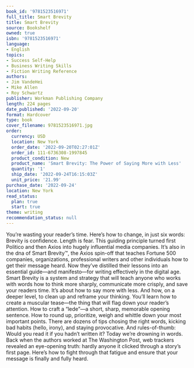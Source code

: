 ```yaml
---
book_id: '9781523516971'
full_title: Smart Brevity
title: Smart Brevity
source: Bookshelf
owned: true
isbn: '9781523516971'
language:
- English
topics:
- Success Self-Help
- Business Writing Skills
- Fiction Writing Reference
authors:
- Jim VandeHei
- Mike Allen
- Roy Schwartz
publisher: Workman Publishing Company
length: 224 pages
date_published: '2022-09-20'
format: Hardcover
type: book
cover_filename: 9781523516971.jpg
order:
  currency: USD
  location: New York
  order_date: '2022-09-20T02:27:01Z'
  order_id: 111-6736308-1997845
  product_condition: New
  product_name: 'Smart Brevity: The Power of Saying More with Less'
  quantity: '1'
  ship_date: '2022-09-24T16:15:03Z'
  unit_price: '21.99'
purchase_date: '2022-09-24'
location: New York
read_status:
  plan: true
  start: true
theme: writing
recommendation_status: null
---
```

You’re wasting your reader’s time. Here’s how to change, in just six words: Brevity is confidence. Length is fear.
This guiding principle turned first Politico and then Axios into hugely influential media companies. It’s also in the dna of Smart Brevity™, the Axios spin-off that teaches Fortune 500 companies, organizations, professional writers and other individuals how to get their message heard. Now they’ve distilled their lessons into an essential guide—and manifesto—for writing effectively in the digital age.
Smart Brevity is a system and strategy that will teach anyone who works with words how to think more sharply, communicate more crisply, and save your readers time. It’s about how to say more with less. And how, on a deeper level, to clean up and reframe your thinking.
You’ll learn how to create a muscular tease—the thing that will flag down your reader’s attention. How to craft a “lede”—a short, sharp, memorable opening sentence. How to round up, prioritize, weigh and whittle down your most important points. There are dozens of tips chosing the right words, kicking bad habits (hello, irony), and staying provocative. And rules-of-thumb: Would you read it if you hadn’t written it?
Today we’re drowning in words. Back when the authors worked at The Washington Post, web trackers revealed an eye-opening truth: hardly anyone it clicked through a story’s first page. Here’s how to fight through that fatigue and ensure that your message is finally and fully heard.

